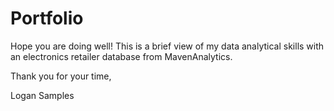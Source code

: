 # Portfolio

Hope you are doing well! This is a brief view of my data analytical skills with an electronics retailer database from MavenAnalytics.

Thank you for your time,

Logan Samples
